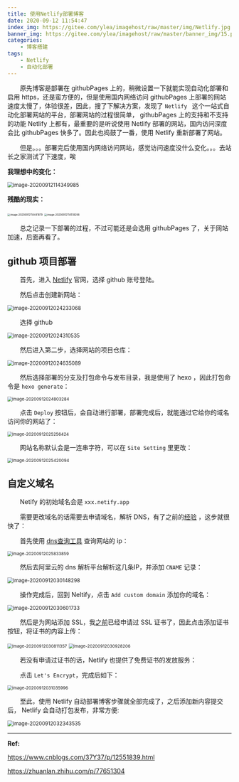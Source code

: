 ```yaml
---
title: 使用Netlify部署博客
date: 2020-09-12 11:54:47
index_img: https://gitee.com/ylea/imagehost/raw/master/img/Netlify.jpg
banner_img: https://gitee.com/ylea/imagehost/raw/master/banner_img/15.png
categories:
    - 博客搭建
tags:
    - Netlify
    - 自动化部署
---
```


&emsp;&emsp;原先博客是部署在 githubPages 上的，稍微设置一下就能实现自动化部署和启用 https，还是蛮方便的，但是使用国内网络访问 githubPages 上部署的网站速度太慢了，体验很差，因此，搜了下解决方案，发现了 `Netlify ` 这个一站式自动化部署网站的平台，部署网站的过程很简单， githubPages 上的支持和不支持的功能 Netlify 上都有，最重要的是听说使用 Netlify 部署的网站，国内访问深度会比 githubPages 快多了。因此也捣鼓了一番，使用 Netlify 重新部署了网站。


&emsp;&emsp;但是。。。部署完后使用国内网络访问网站，感觉访问速度没什么变化。。。去站长之家测试了下速度，唉


**我理想中的变化：**

<img src="https://i.loli.net/2020/09/12/QFlGUA7px2aDmMN.png" alt="image-20200912114349985" style="zoom:80%;" />

**残酷的现实：**

<img src="https://i.loli.net/2020/09/12/cUhBsSGPVHZkApW.png" alt="image-20200912114441879" style="zoom:40%;" /> <img src="https://i.loli.net/2020/09/12/aWpBJ7IDlcXvFCx.png" alt="image-20200912114518298" style="zoom:40%;" />



&emsp;&emsp;总之记录一下部署的过程，不过可能还是会选用 githubPages 了，关于网站加速，后面再看了。



## github 项目部署

&emsp;&emsp;首先，进入 [Netlify](https://app.netlify.com/teams/yleave/sites) 官网，选择 github 账号登陆。

&emsp;&emsp;然后点击创建新网站：

<img src="https://i.loli.net/2020/09/12/UNgWzbrBpMFin7E.png" alt="image-20200912024233068" style="zoom:80%;" />

&emsp;&emsp;选择 github 

<img src="https://i.loli.net/2020/09/12/KgbkJuPSoFNQaB8.png" alt="image-20200912024310535" style="zoom:80%;" />

&emsp;&emsp;然后进入第二步，选择网站的项目仓库：

<img src="https://i.loli.net/2020/09/12/PGQSKXUyLz2clhF.png" alt="image-20200912024635089" style="zoom:80%;" />



&emsp;&emsp;然后选择部署的分支及打包命令与发布目录，我是使用了 hexo ，因此打包命令是 `hexo generate`：

<img src="https://i.loli.net/2020/09/12/dvts5UECVeaTRgQ.png" alt="image-20200912024803284" style="zoom: 67%;" />

&emsp;&emsp;点击 `Deploy` 按钮后，会自动进行部署，部署完成后，就能通过它给你的域名访问你的网站了：

<img src="https://i.loli.net/2020/09/12/oQVNMXCEUmgnSey.png" alt="image-20200912025256424" style="zoom: 67%;" />

&emsp;&emsp;网站名称默认会是一连串字符，可以在 `Site Setting` 里更改：

<img src="https://i.loli.net/2020/09/12/gLuZcst8EAmrB5D.png" alt="image-20200912025420094" style="zoom:67%;" />



## 自定义域名

&emsp;&emsp;Netify 的初始域名会是 `xxx.netify.app`

&emsp;&emsp;需要更改域名的话需要去申请域名，解析 DNS，有了之前的[经验](https://yleave.netlify.app/2020/09/11/%E5%8D%9A%E5%AE%A2%E6%90%AD%E5%BB%BA/%E8%87%AA%E5%AE%9A%E4%B9%89%E5%9F%9F%E5%90%8D%E5%B9%B6%E6%B7%BB%E5%8A%A0ssl/) ，这步就很快了：

&emsp;&emsp;首先使用 [dns查询工具](http://tool.chinaz.com/dns) 查询网站的 ip：



<img src="https://i.loli.net/2020/09/12/cD7wf495nxWISud.png" alt="image-20200912025833859" style="zoom:67%;" />

&emsp;&emsp;然后去阿里云的 dns 解析平台解析这几条IP，并添加 `CNAME` 记录：

<img src="https://i.loli.net/2020/09/12/9mdcMTJOi61vRGK.png" alt="image-20200912030148298" style="zoom:80%;" />

&emsp;&emsp;操作完成后，回到 Neltify，点击 `Add custom domain` 添加你的域名：

<img src="https://i.loli.net/2020/09/12/ftZqQe9b6z5Juxm.png" alt="image-20200912030601733" style="zoom:80%;" />

&emsp;&emsp;然后是为网站添加 SSL，我[之前](https://www.yleave.top/2020/09/11/%E5%8D%9A%E5%AE%A2%E6%90%AD%E5%BB%BA/%E8%87%AA%E5%AE%9A%E4%B9%89%E5%9F%9F%E5%90%8D%E5%B9%B6%E6%B7%BB%E5%8A%A0ssl/#%E7%BB%99%E5%8D%9A%E5%AE%A2%E7%BD%91%E7%AB%99%E6%B7%BB%E5%8A%A0-SSL)已经申请过 SSL 证书了，因此点击添加证书按钮，将证书的内容上传：

<img src="https://i.loli.net/2020/09/12/q1xW8fHOP6VXr2t.png" alt="image-20200912030811357" style="zoom:67%;" />

<img src="https://i.loli.net/2020/09/12/5sAOkrjQXTwGNPZ.png" alt="image-20200912030928206" style="zoom: 67%;" />

&emsp;&emsp;若没有申请过证书的话，Netlify 也提供了免费证书的发放服务：

&emsp;&emsp;点击 `Let's Encrypt`，完成后如下：

<img src="https://i.loli.net/2020/09/12/di6oRcH5FhTbsEQ.png" alt="image-20200912031035996" style="zoom: 67%;" />



&emsp;&emsp;至此，使用 Netlify 自动部署博客步骤就全部完成了，之后添加新内容提交后， Netlify 会自动打包发布，非常方便:

<img src="https://i.loli.net/2020/09/12/aVEbmrYw2MJtFQR.png" alt="image-20200912032343535" style="zoom: 80%;" />



---

**Ref:**

https://www.cnblogs.com/37Y37/p/12551839.html

https://zhuanlan.zhihu.com/p/77651304